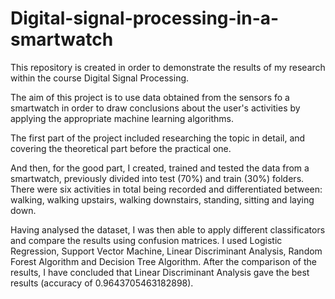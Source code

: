 # Digital-signal-processing-in-a-smartwatch

This repository is created in order to demonstrate the results of my research within the course Digital Signal Processing. 

The aim of this project is to use data obtained from the sensors fo a smartwatch in order to draw conclusions about the user's activities by applying the appropriate machine learning algorithms. 

The first part of the project included researching the topic in detail, and covering the theoretical part before the practical one.

And then, for the good part, I created, trained and tested the data from a smartwatch, previously divided into test (70%) and train (30%) folders. There were six activities in total being recorded and differentiated between: walking, walking upstairs, walking downstairs, standing, sitting and laying down. 

Having analysed the dataset, I was then able to apply different classificators and compare the results using confusion matrices. I used Logistic Regression, Support Vector Machine, Linear Discriminant Analysis, Random Forest Algorithm and Decision Tree Algorithm. After the comparison of the results, I have concluded that Linear Discriminant Analysis gave the best results (accuracy of 0.9643705463182898). 

